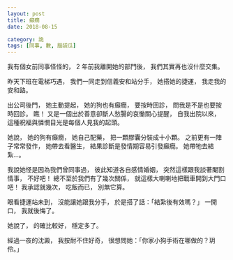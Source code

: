 ```yaml
---
layout: post
title: 癲癇
date: 2018-08-15

category: 詭
tags: [同事, 數, 腦袋瓜]
---
```


我有個女前同事怪怪的，
2 年前我離開她的部門後，
我們其實再也沒什麼交集。

昨天下班在電梯巧遇，
我們一同走到信義安和站分手，
她搭她的捷運，
我走我的安和路。

出公司後門，
她主動提起，
她的狗也有癲癇，
要按時回診，
問我是不是也要按時回診。
瞧！ 又是一個出於善意卻斷人愁腸的哀慟關心提醒，
自我出院以來，
這種祝福與憐憫目光是每個人見我的起頭。

<!--more-->
她說，
她的狗有癲癇，
她自己配藥，
把一顆膠囊分裝成十小顆。
之前更有一陣子常常發作，
她帶去看醫生，
結果診斷是發情期容易引發癲癇。
她帶牠去結紮...。

我說她怪是因為我們曾同事過，
彼此知道各自感情婚姻，
突然這樣跟我談著閹割情事，
不好吧！
總不至於我們有了幾次關係，
就這樣大喇喇地把戰車開到大門口吧！
我承認就幾次，
吃飯而已，
別無它算。

眼看捷運站未到，
沒能讓她跟我分手，
於是搭了話：「結紮後有效嗎？」
一開口，
我就後悔了。

她說了，
的確比較好，
穩定多了。

經過一夜的沈澱，
我按耐不住好奇，
很想問她：「你家小狗手術在哪做的？玥伶。」
